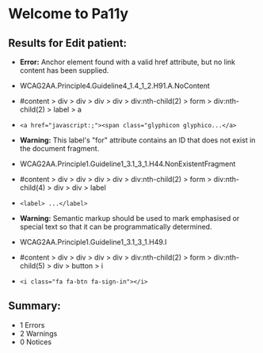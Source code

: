 # Welcome to Pa11y

## Results for Edit patient:
* __Error:__ Anchor element found with a valid href attribute, but no link content has been supplied.
 * WCAG2AA.Principle4.Guideline4_1.4_1_2.H91.A.NoContent
 * #content > div > div > div > div > div:nth-child(2) > form > div:nth-child(2) > label > a
 * `<a href="javascript:;"><span class="glyphicon glyphico...</a>`

* __Warning:__ This label's "for" attribute contains an ID that does not exist in the document fragment.
 * WCAG2AA.Principle1.Guideline1_3.1_3_1.H44.NonExistentFragment
 * #content > div > div > div > div > div:nth-child(2) > form > div:nth-child(4) > div > div > label
 * `<label> ...</label>`

* __Warning:__ Semantic markup should be used to mark emphasised or special text so that it can be programmatically determined.
 * WCAG2AA.Principle1.Guideline1_3.1_3_1.H49.I
 * #content > div > div > div > div > div:nth-child(2) > form > div:nth-child(5) > div > button > i
 * `<i class="fa fa-btn fa-sign-in"></i>`


## Summary:
* 1 Errors
* 2 Warnings
* 0 Notices
